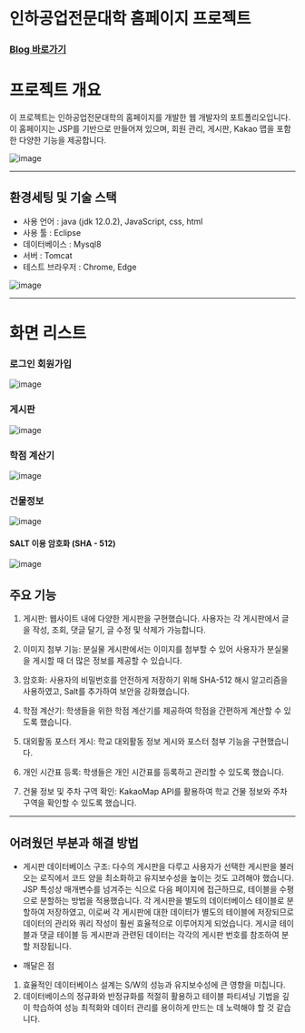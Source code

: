 # 인하공업전문대학 홈페이지 프로젝트
### <a href ="https://hooninha.tistory.com/21"> Blog 바로가기</a>  <p>
# 프로젝트 개요
이 프로젝트는 인하공업전문대학의 홈페이지를 개발한 웹 개발자의 포트폴리오입니다. 이 홈페이지는 JSP를 기반으로 만들어져 있으며, 회원 관리, 게시판, Kakao 맵을 포함한 다양한 기능을 제공합니다. <p>
![image](https://github.com/hoony00/JSP_INHAtc_Web/assets/86902854/af637a19-0c92-430e-a0a9-0e95d1f749fb.png)

-----------



## 환경세팅 및 기술 스택
- 사용 언어 : java (jdk 12.0.2), JavaScript, css, html
- 사용 툴 : Eclipse
- 데이터베이스 : Mysql8
- 서버 : Tomcat
- 테스트 브라우저 : Chrome, Edge

![image](https://github.com/hoony00/JSP_INHAtc_Web/assets/86902854/11bbb2e1-1fdb-4c78-8aeb-752f28e22436.png)



----------
# 화면 리스트

### 로그인 회원가입
![image](https://github.com/hoony00/JSP_INHAtc_Web/assets/86902854/3f0d8128-d6c7-4d1b-ae80-20ed5078b1bc.png)

### 게시판
![image](https://github.com/hoony00/JSP_INHAtc_Web/assets/86902854/dd19104f-e849-4240-a596-130fd7ad72e8.png)

### 학점 계산기
![image](https://github.com/hoony00/JSP_INHAtc_Web/assets/86902854/70e34de6-3f80-4afa-befc-536a50010f11.png)


### 건물정보
![image](https://github.com/hoony00/JSP_INHAtc_Web/assets/86902854/db033c69-7031-4011-b171-c9bf3c40c90a.png)

#### SALT 이용 암호화 (SHA - 512)
![image](https://github.com/hoony00/JSP_INHAtc_Web/assets/86902854/0909d1fd-efd3-439c-9fbc-1543f3f964e6.png)

## 주요 기능
1. 게시판: 웹사이트 내에 다양한 게시판을 구현했습니다. 사용자는 각 게시판에서 글을 작성, 조회, 댓글 달기, 글 수정 및 삭제가 가능합니다.

2. 이미지 첨부 기능: 분실물 게시판에서는 이미지를 첨부할 수 있어 사용자가 분실물을 게시할 때 더 많은 정보를 제공할 수 있습니다.

3. 암호화: 사용자의 비밀번호를 안전하게 저장하기 위해 SHA-512 해시 알고리즘을 사용하였고, Salt를 추가하여 보안을 강화했습니다.

4. 학점 계산기: 학생들을 위한 학점 계산기를 제공하여 학점을 간편하게 계산할 수 있도록 했습니다.

5. 대외활동 포스터 게시: 학교 대외활동 정보 게시와 포스터 첨부 기능을 구현했습니다.

6. 개인 시간표 등록: 학생들은 개인 시간표를 등록하고 관리할 수 있도록 했습니다.

7. 건물 정보 및 주차 구역 확인: KakaoMap API를 활용하여 학교 건물 정보와 주차 구역을 확인할 수 있도록 했습니다.

- - -

## 어려웠던 부분과 해결 방법

- 게시판 데이터베이스 구조: 다수의 게시판을 다루고 사용자가 선택한 게시판을 불러오는 로직에서 코드 양을 최소화하고 유지보수성을 높이는 것도 고려해야 했습니다.
  JSP 특성상 매개변수를 넘겨주는 식으로 다음 페이지에 접근하므로, 테이블을 수평으로 분할하는 방법을 적용했습니다. 각 게시판을 별도의 데이터베이스 테이블로 분할하여 저장하였고,
  이로써 각 게시판에 대한 데이터가 별도의 테이블에 저장되므로 데이터의 관리와 쿼리 작성이 훨씬 효율적으로 이루어지게 되었습니다. 게시글 테이블과 댓글 테이블 등 게시판과 관련된 데이터는 각각의 게시판 번호를 참조하여 분할 저장됩니다.
 
- 깨달은 점
1. 효율적인 데이터베이스 설계는 S/W의 성능과 유지보수성에 큰 영향을 미칩니다.
2. 데이터베이스의 정규화와 반정규화를 적절히 활용하고 테이블 파티셔닝 기법을 깊이 학습하여 성능 최적화와 데이터 관리를 용이하게 만드는 데 노력해야 할 것 같습니다.


